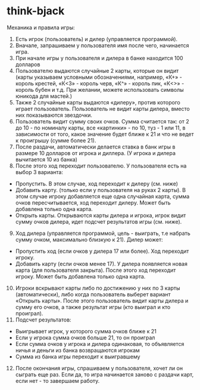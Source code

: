# think-bjack

Механика и правила игры:

1. Есть игрок (пользователь) и дилер (управляется программой).
2. Вначале, запрашиваем у пользователя имя после чего, начинается игра.
3. При начале игры у пользователя и дилера в банке находится 100 долларов
4. Пользователю выдаются случайные 2 карты, которые он видит (карты указываем условными обозначениями, например, «К+» - король крестей, «К<3» - король черв, «К^» - король пик, «К<>» - король бубен и т.д. При желании, можете использовать символы юникода для мастей.)
5. Также 2 случайные карты выдаются «дилеру», против которого играет пользователь. Пользователь не видит карты дилера, вместо них показываются звездочки.
6. Пользователь видит сумму своих очков. Сумма считается так: от 2 до 10 - по номиналу карты, все «картинки» - по 10, туз - 1 или 11, в зависимости от того, какое значение будет ближе к 21 и что не ведет к проигрышу (сумме более 21).
7. После раздачи, автоматически делается ставка в банк игры в размере 10 долларов от игрока и диллера. (У игрока и дилера вычитается 10 из банка)
8. После этого ход переходит пользователю. У пользователя есть на выбор 3 варианта:
- Пропустить. В этом случае, ход переходит к дилеру (см. ниже)
- Добавить карту. (только если у пользователя на руках 2 карты). В этом случае игроку добавляется еще одна случайная карта, сумма очков пересчитывается, ход переходит дилеру. Может быть добавлена только одна карта.
- Открыть карты. Открываются карты дилера и игрока, игрок видит сумму очков дилера, идет подсчет результатов игры (см. ниже).
9. Ход дилера (управляется программой, цель - выиграть, т.е набрать сумму очком, максимально близкую к 21). Дилер может:
- Пропустить ход (если очков у дилера 17 или более). Ход переходит игроку.
- Добавить карту (если очков менее 17). У дилера появляется новая карта (для пользователя закрыта). После этого ход переходит игроку. Может быть добавлена только одна карта.
10. Игроки вскрывают карты либо по достижению у них по 3 карты (автоматически), либо когда пользователь выберет вариант «Открыть карты». После этого пользователь видит карты дилера и сумму его очков, а также результат игры (кто выиграл и кто проиграл).
11. Подсчет результатов:
- Выигрывает игрок, у которого сумма очков ближе к 21
- Если у игрока сумма очков больше 21, то он проиграл
- Если сумма очков у игрока и дилера одинаковая, то объявляется ничья и деньги из банка возвращаются игрокам
- Сумма из банка игры переходит к выигравшему
12. После окончания игры, спрашиваем у пользователя, хочет ли он сыграть еще раз. Если да, то игра начинается заново с раздачи карт, если нет - то завершаем работу.